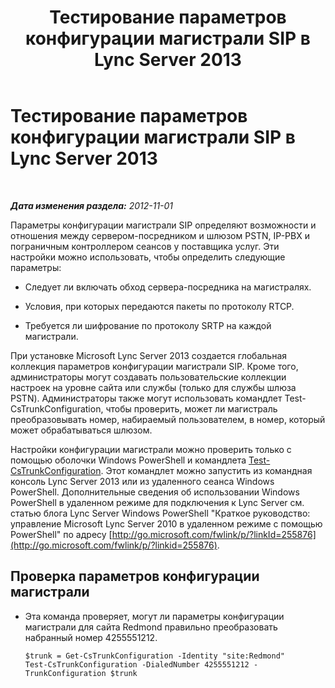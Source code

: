 ﻿---
title: Тестирование параметров конфигурации магистрали SIP в Lync Server 2013
TOCTitle: Тестирование параметров конфигурации магистрали SIP в Lync Server 2013
ms:assetid: c8712308-0e2d-4e39-8f90-d1a250487a94
ms:mtpsurl: https://technet.microsoft.com/ru-ru/library/JJ721880(v=OCS.15)
ms:contentKeyID: 49888187
ms.date: 05/19/2016
mtps_version: v=OCS.15
ms.translationtype: HT
---

# Тестирование параметров конфигурации магистрали SIP в Lync Server 2013

 

_**Дата изменения раздела:** 2012-11-01_

Параметры конфигурации магистрали SIP определяют возможности и отношения между сервером-посредником и шлюзом PSTN, IP-PBX и пограничным контроллером сеансов у поставщика услуг. Эти настройки можно использовать, чтобы определить следующие параметры:

  - Следует ли включать обход сервера-посредника на магистралях.

  - Условия, при которых передаются пакеты по протоколу RTCP.

  - Требуется ли шифрование по протоколу SRTP на каждой магистрали.

При установке Microsoft Lync Server 2013 создается глобальная коллекция параметров конфигурации магистрали SIP. Кроме того, администраторы могут создавать пользовательские коллекции настроек на уровне сайта или службы (только для службы шлюза PSTN). Администраторы также могут использовать командлет Test-CsTrunkConfiguration, чтобы проверить, может ли магистраль преобразовывать номер, набираемый пользователем, в номер, который может обрабатываться шлюзом.

Настройки конфигурации магистрали можно проверить только с помощью оболочки Windows PowerShell и командлета [Test-CsTrunkConfiguration](test-cstrunkconfiguration.md). Этот командлет можно запустить из командная консоль Lync Server 2013 или из удаленного сеанса Windows PowerShell. Дополнительные сведения об использовании Windows PowerShell в удаленном режиме для подключения к Lync Server см. статью блога Lync Server Windows PowerShell "Краткое руководство: управление Microsoft Lync Server 2010 в удаленном режиме с помощью PowerShell" по адресу [http://go.microsoft.com/fwlink/p/?linkId=255876](http://go.microsoft.com/fwlink/p/?linkid=255876).

## Проверка параметров конфигурации магистрали

  - Эта команда проверяет, могут ли параметры конфигурации магистрали для сайта Redmond правильно преобразовать набранный номер 4255551212.
    
        $trunk = Get-CsTrunkConfiguration -Identity "site:Redmond"
        Test-CsTrunkConfiguration -DialedNumber 4255551212 -TrunkConfiguration $trunk

